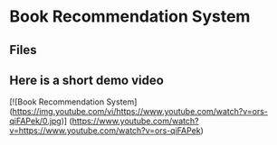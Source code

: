 # **Book Recommendation System**

## Files


## Here is a short demo video
[![Book Recommendation System]
(https://img.youtube.com/vi/https://www.youtube.com/watch?v=ors-qiFAPek/0.jpg)]
(https://www.youtube.com/watch?v=https://www.youtube.com/watch?v=ors-qiFAPek)
